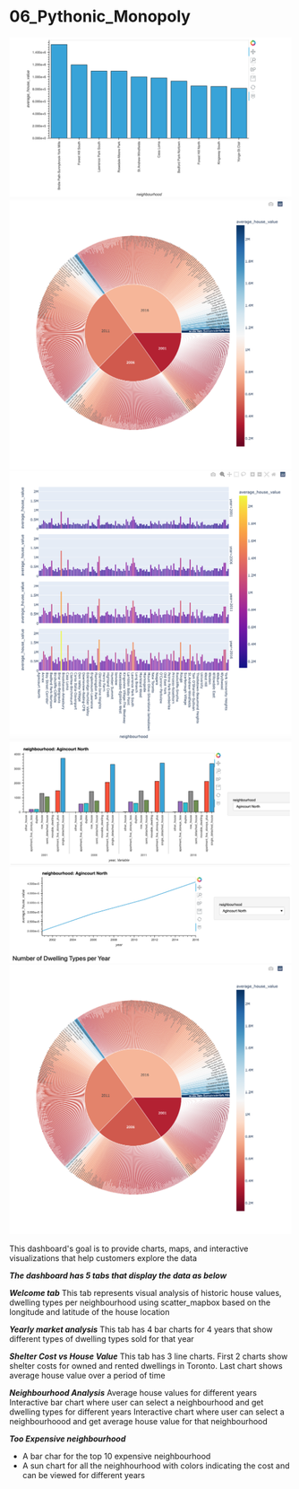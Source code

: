 # 06_Pythonic_Monopoly


![Top10ExpensiveNeighbouthood.png](Images/Top10ExpensiveNeighbouthood.png)
![Sunburst.png](Images/Sunburst.png)
![AverageHouseValue.png](Images/AverageHouseValue.png)
![DwellingTypesInteractiveNeighbourhood.png](Images/DwellingTypesInteractiveNeighbourhood.png)
![NumberOfDwellingTypes_year.png](Images/NumberOfDwellingTypes_year.png)
![Sunburst.png](Images/Sunburst.png)

This dashboard's goal is to provide charts, maps, and interactive visualizations that help customers explore the data 

***The dashboard has 5 tabs that display the data as below***

***Welcome tab*** 
This tab represents visual analysis of historic house values, dwelling types per neighbourhood using scatter_mapbox based on the longitude and latitude of the house location

***Yearly market analysis*** 
This tab has 4 bar charts for 4 years that show different types of dwelling types sold for that year

***Shelter Cost vs House Value*** 
This tab has 3 line charts. First 2 charts show shelter costs for owned and rented dwellings in Toronto. Last chart shows average house value over a period of time

***Neighbourhood Analysis***
Average house values for different years
Interactive bar chart where user can select a neighbourhood and get dwelling types for different years
Interactive chart where user can select a neighbourhoood and get average house value for that neighbourhood

***Too Expensive neighbourhood***

- A bar char for the top 10 expensive neighbourhood
- A sun chart for all the neighhourhood with colors indicating the cost and can be viewed for different years




